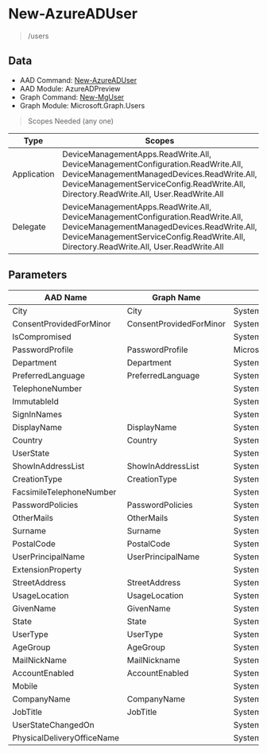 # New-AzureADUser

> /users

## Data

+ AAD Command: [New-AzureADUser](https://docs.microsoft.com/en-us/powershell/module/AzureADPreview/New-AzureADUser)
+ AAD Module: AzureADPreview
+ Graph Command: [New-MgUser](https://docs.microsoft.com/en-us/powershell/module/Microsoft.Graph.Users/New-MgUser)
+ Graph Module: Microsoft.Graph.Users

> Scopes Needed (any one)

|Type|Scopes|
|---|---|
|Application|DeviceManagementApps.ReadWrite.All, DeviceManagementConfiguration.ReadWrite.All, DeviceManagementManagedDevices.ReadWrite.All, DeviceManagementServiceConfig.ReadWrite.All, Directory.ReadWrite.All, User.ReadWrite.All|
|Delegate|DeviceManagementApps.ReadWrite.All, DeviceManagementConfiguration.ReadWrite.All, DeviceManagementManagedDevices.ReadWrite.All, DeviceManagementServiceConfig.ReadWrite.All, Directory.ReadWrite.All, User.ReadWrite.All|

## Parameters

|AAD Name|Graph Name|AAD Type|Graph Type|Infos|
|---|---|---|---|---|
|City|City|System.String|System.String||
|ConsentProvidedForMinor|ConsentProvidedForMinor|System.String|System.String||
|IsCompromised||System.Nullable/System.Boolean|||
|PasswordProfile|PasswordProfile|Microsoft.Open.AzureAD.Model.PasswordProfile|Microsoft.Graph.PowerShell.Models.IMicrosoftGraphPasswordProfile||
|Department|Department|System.String|System.String||
|PreferredLanguage|PreferredLanguage|System.String|System.String||
|TelephoneNumber||System.String|||
|ImmutableId||System.String|||
|SignInNames||System.Collections.Generic.List/Microsoft.Open.AzureAD.Model.SignInName|||
|DisplayName|DisplayName|System.String|System.String||
|Country|Country|System.String|System.String||
|UserState||System.String|||
|ShowInAddressList|ShowInAddressList|System.Nullable/System.Boolean|System.Management.Automation.SwitchParameter||
|CreationType|CreationType|System.String|System.String||
|FacsimileTelephoneNumber||System.String|||
|PasswordPolicies|PasswordPolicies|System.String|System.String||
|OtherMails|OtherMails|System.Collections.Generic.List/System.String|System.String[]||
|Surname|Surname|System.String|System.String||
|PostalCode|PostalCode|System.String|System.String||
|UserPrincipalName|UserPrincipalName|System.String|System.String||
|ExtensionProperty||System.Collections.Generic.Dictionary`2[[System.String|||
|StreetAddress|StreetAddress|System.String|System.String||
|UsageLocation|UsageLocation|System.String|System.String||
|GivenName|GivenName|System.String|System.String||
|State|State|System.String|System.String||
|UserType|UserType|System.String|System.String||
|AgeGroup|AgeGroup|System.String|System.String||
|MailNickName|MailNickname|System.String|System.String||
|AccountEnabled|AccountEnabled|System.Nullable/System.Boolean|System.Management.Automation.SwitchParameter||
|Mobile||System.String|||
|CompanyName|CompanyName|System.String|System.String||
|JobTitle|JobTitle|System.String|System.String||
|UserStateChangedOn||System.String|||
|PhysicalDeliveryOfficeName||System.String|||

